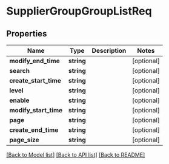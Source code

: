 # SupplierGroupGroupListReq

## Properties
Name | Type | Description | Notes
------------ | ------------- | ------------- | -------------
**modify_end_time** | **string** |  | [optional] 
**search** | **string** |  | [optional] 
**create_start_time** | **string** |  | [optional] 
**level** | **string** |  | [optional] 
**enable** | **string** |  | [optional] 
**modify_start_time** | **string** |  | [optional] 
**page** | **string** |  | [optional] 
**create_end_time** | **string** |  | [optional] 
**page_size** | **string** |  | [optional] 

[[Back to Model list]](../README.md#documentation-for-models) [[Back to API list]](../README.md#documentation-for-api-endpoints) [[Back to README]](../README.md)


